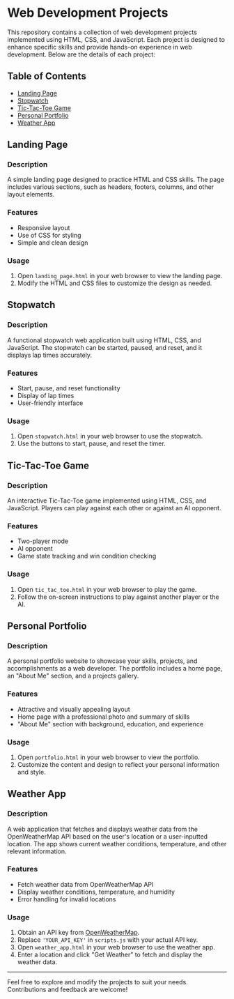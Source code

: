 # Web Development Projects

This repository contains a collection of web development projects implemented using HTML, CSS, and JavaScript. Each project is designed to enhance specific skills and provide hands-on experience in web development. Below are the details of each project:

## Table of Contents
- [Landing Page](#landing-page)
- [Stopwatch](#stopwatch)
- [Tic-Tac-Toe Game](#tic-tac-toe-game)
- [Personal Portfolio](#personal-portfolio)
- [Weather App](#weather-app)

## Landing Page

### Description
A simple landing page designed to practice HTML and CSS skills. The page includes various sections, such as headers, footers, columns, and other layout elements. 

### Features
- Responsive layout
- Use of CSS for styling
- Simple and clean design

### Usage
1. Open `landing_page.html` in your web browser to view the landing page.
2. Modify the HTML and CSS files to customize the design as needed.

## Stopwatch

### Description
A functional stopwatch web application built using HTML, CSS, and JavaScript. The stopwatch can be started, paused, and reset, and it displays lap times accurately.

### Features
- Start, pause, and reset functionality
- Display of lap times
- User-friendly interface

### Usage
1. Open `stopwatch.html` in your web browser to use the stopwatch.
2. Use the buttons to start, pause, and reset the timer.

## Tic-Tac-Toe Game

### Description
An interactive Tic-Tac-Toe game implemented using HTML, CSS, and JavaScript. Players can play against each other or against an AI opponent.

### Features
- Two-player mode
- AI opponent
- Game state tracking and win condition checking

### Usage
1. Open `tic_tac_toe.html` in your web browser to play the game.
2. Follow the on-screen instructions to play against another player or the AI.

## Personal Portfolio

### Description
A personal portfolio website to showcase your skills, projects, and accomplishments as a web developer. The portfolio includes a home page, an "About Me" section, and a projects gallery.

### Features
- Attractive and visually appealing layout
- Home page with a professional photo and summary of skills
- "About Me" section with background, education, and experience

### Usage
1. Open `portfolio.html` in your web browser to view the portfolio.
2. Customize the content and design to reflect your personal information and style.

## Weather App

### Description
A web application that fetches and displays weather data from the OpenWeatherMap API based on the user's location or a user-inputted location. The app shows current weather conditions, temperature, and other relevant information.

### Features
- Fetch weather data from OpenWeatherMap API
- Display weather conditions, temperature, and humidity
- Error handling for invalid locations

### Usage
1. Obtain an API key from [OpenWeatherMap](https://home.openweathermap.org/users/sign_up).
2. Replace `'YOUR_API_KEY'` in `scripts.js` with your actual API key.
3. Open `weather_app.html` in your web browser to use the weather app.
4. Enter a location and click "Get Weather" to fetch and display the weather data.

---

Feel free to explore and modify the projects to suit your needs. Contributions and feedback are welcome!

